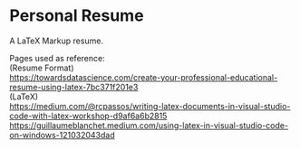 # Personal Resume
A LaTeX Markup resume.

Pages used as reference:  
(Resume Format)  
https://towardsdatascience.com/create-your-professional-educational-resume-using-latex-7bc371f201e3  
(LaTeX)  
https://medium.com/@rcpassos/writing-latex-documents-in-visual-studio-code-with-latex-workshop-d9af6a6b2815  
https://guillaumeblanchet.medium.com/using-latex-in-visual-studio-code-on-windows-121032043dad  
